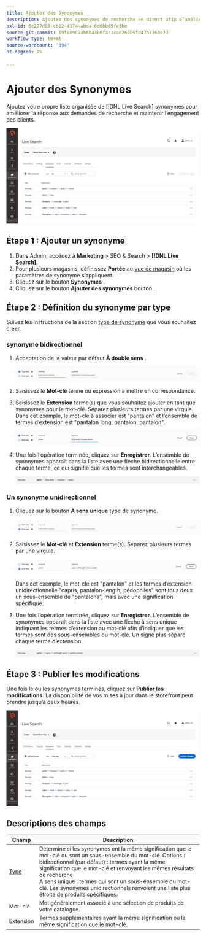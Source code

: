 ```yaml
---
title: Ajouter des Synonymes
description: Ajoutez des synonymes de recherche en direct afin d’améliorer la réponse aux requêtes de recherche.
exl-id: 6c277d88-cb22-4174-abda-6d6bb65fe3be
source-git-commit: 19f0c987ab6b43b6fac1cad266b5fd47a7168e73
workflow-type: tm+mt
source-wordcount: '394'
ht-degree: 0%

---
```


# Ajouter des Synonymes

Ajoutez votre propre liste organisée de [!DNL Live Search] synonymes pour améliorer la réponse aux demandes de recherche et maintenir l’engagement des clients.

![[!DNL Live Search] synonyms](assets/synonym-workspace.png)

## Étape 1 : Ajouter un synonyme

1. Dans Admin, accédez à **Marketing** > SEO &amp; Search > **[!DNL Live Search]**.
1. Pour plusieurs magasins, définissez **Portée** au [vue de magasin](https://docs.magento.com/user-guide/configuration/scope.html) où les paramètres de synonyme s’appliquent.
1. Cliquez sur le bouton **Synonymes** .
1. Cliquez sur le bouton **Ajouter des synonymes** bouton .

## Étape 2 : Définition du synonyme par type

Suivez les instructions de la section [type de synonyme](synonyms-type.md) que vous souhaitez créer.

### synonyme bidirectionnel

1. Acceptation de la valeur par défaut **À double sens** .

   ![Ajout d’un synonyme bidirectionnel](assets/synonym-add-two-way.png)


1. Saisissez le **Mot-clé** terme ou expression à mettre en correspondance.
1. Saisissez le **Extension** terme(s) que vous souhaitez ajouter en tant que synonymes pour le mot-clé. Séparez plusieurs termes par une virgule.
Dans cet exemple, le mot-clé à associer est &quot;pantalon&quot; et l’ensemble de termes d’extension est &quot;pantalon long, pantalon, pantalon&quot;.

   ![Exemple de synonyme bidirectionnel](assets/synonym-add-two-way-example.png)

1. Une fois l’opération terminée, cliquez sur **Enregistrer**.
L’ensemble de synonymes apparaît dans la liste avec une flèche bidirectionnelle entre chaque terme, ce qui signifie que les termes sont interchangeables.

   ![synonyme bidirectionnel](assets/synonym-two-way.png)

### Un synonyme unidirectionnel

1. Cliquez sur le bouton **A sens unique** type de synonyme.

   ![Ajout d’un synonyme unidirectionnel](assets/synonym-add-one-way.png)

1. Saisissez le **Mot-clé** et **Extension** terme(s). Séparez plusieurs termes par une virgule.

   ![Exemple de synonyme unidirectionnel](assets/synonym-add-one-way-example.png)

   Dans cet exemple, le mot-clé est &quot;pantalon&quot; et les termes d’extension unidirectionnelle &quot;capris, pantalon-length, pédophiles&quot; sont tous deux un sous-ensemble de &quot;pantalons&quot;, mais avec une signification spécifique.

1. Une fois l’opération terminée, cliquez sur **Enregistrer**.
L’ensemble de synonymes apparaît dans la liste avec une flèche à sens unique indiquant les termes d’extension au mot-clé afin d’indiquer que les termes sont des sous-ensembles du mot-clé. Un signe plus sépare chaque terme d’extension.

   ![Un synonyme unidirectionnel](assets/synonym-one-way.png)

## Étape 3 : Publier les modifications

Une fois le ou les synonymes terminés, cliquez sur **Publier les modifications**.
La disponibilité de vos mises à jour dans le storefront peut prendre jusqu’à deux heures.

![Publier les modifications](assets/synonym-publish.png)

## Descriptions des champs

| Champ | Description |
|--- |--- |
| [Type](synonyms.md) | Détermine si les synonymes ont la même signification que le mot-clé ou sont un sous-ensemble du mot-clé. Options :<br />bidirectionnel (par défaut) : termes ayant la même signification que le mot-clé et renvoyant les mêmes résultats de recherche<br />A sens unique : termes qui sont un sous-ensemble du mot-clé. Les synonymes unidirectionnels renvoient une liste plus étroite de produits spécifiques. |
| Mot-clé | Mot généralement associé à une sélection de produits de votre catalogue. |
| Extension | Termes supplémentaires ayant la même signification ou la même signification que le mot-clé. |
